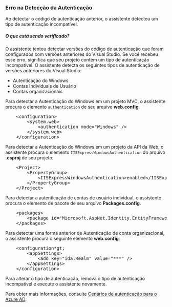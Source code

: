<properties title="Erro na Detec&ccedil;&atilde;o da Autentica&ccedil;&atilde;o" pageTitle="Erro na Detec&ccedil;&atilde;o da Autentica&ccedil;&atilde;o" metaKeywords="" description="" services="active-directory" documentationCenter="" authors="ghogen, kempb" />

<tags ms.service="active-directory" ms.workload="web" ms.tgt_pltfrm="na" ms.devlang="na" ms.topic="article" ms.date="10/8/2014" ms.author="ghogen, kempb" />

### Erro na Detecção da Autenticação

Ao detectar o código de autenticação anterior, o assistente detectou um tipo de autenticação incompatível.

##### O que está sendo verificado?

O assistente tentou detectar versões do código de autenticação que foram configurados com versões anteriores do Visual Studio. Se você recebeu esse erro, significa que seu projeto contém um tipo de autenticação incompatível. O assistente detecta os seguintes tipos de autenticação de versões anteriores do Visual Studio:

-   Autenticação do Windows
-   Contas Individuais de Usuário
-   Contas organizacionais

Para detectar a Autenticação do Windows em um projeto MVC, o assistente procura o elemento `authentication` de seu arquivo **web.config**.

<pre class="prettyprint">
    &lt;configuration&gt;
        &lt;system.web&gt;
            &lt;authentication mode=&quot;Windows&quot; /&gt;
        &lt;/system.web&gt;
    &lt;/configuration&gt;
</pre>

Para detectar a Autenticação do Windows em um projeto da API da Web, o assistente procura o elemento `IISExpressWindowsAuthentication` do arquivo **.csproj** de seu projeto:

<pre class="prettyprint">
    &lt;Project&gt;
        &lt;PropertyGroup&gt;
            &lt;IISExpressWindowsAuthentication&gt;enabled&lt;/IISExpressWindowsAuthentication&gt;
        &lt;/PropertyGroup&gt;
    &lt;/Project&gt;
</pre>

Para detectar a autenticação de contas de usuário individual, o assistente procura o elemento de pacote de seu arquivo **Packages.config**.

<pre class="prettyprint">
    &lt;packages&gt;
        &lt;package id=&quot;Microsoft.AspNet.Identity.EntityFramework&quot; version=&quot;2.1.0&quot; targetFramework=&quot;net45&quot; /&gt;
    &lt;/packages&gt;
</pre>

Para detectar uma forma anterior de Autenticação de conta organizacional, o assistente procura o seguinte elemento **web.config**:

<pre class="prettyprint">
    &lt;configuration*gt;
        &lt;appSettings&gt;
            &lt;add key=&quot;ida:Realm&quot; value=&quot;***&quot; /&gt;
        &lt;/appSettings&gt;
    &lt;/configuration&gt;
</pre>

Para alterar o tipo de autenticação, remova o tipo de autenticação incompatível e execute o assistente novamente.

Para obter mais informações, consulte [Cenários de autenticação para o Azure AD][Cenários de autenticação para o Azure AD].

  [Cenários de autenticação para o Azure AD]: http://msdn.microsoft.com/library/azure/dn499820.aspx
